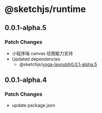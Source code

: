 # @sketchjs/runtime

## 0.0.1-alpha.5

### Patch Changes

- 小程序端 canvas 绘图能力支持
- Updated dependencies
  - @sketchjs/yoga-layout@0.0.1-alpha.5

## 0.0.1-alpha.4

### Patch Changes

- update package.json
